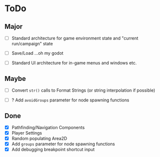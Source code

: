 # ToDo 

## Major

- [ ] Standard architecture for game environment state and "current run/campaign" state

- [ ] Save/Load ...oh my godot

- [ ] Standard UI architecture for in-game menus and windows etc.


## Maybe

- [ ] Convert `str()` calls to Format Strings (or string interpolation if possible)
- [ ] ? Add `avoidGroups` parameter for node spawning functions


## Done

- [x] Pathfinding/Navigation Components
- [x] Player Settings
- [x] Random populating Area2D
- [x] Add `groups` parameter for node spawning functions
- [x] Add debugging breakpoint shortcut input
